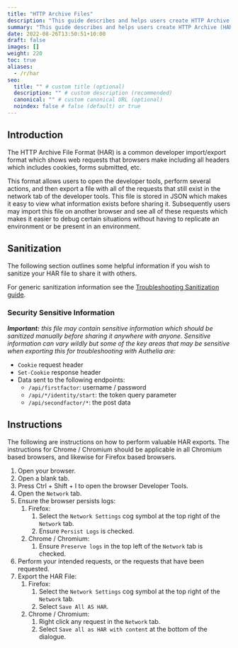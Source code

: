 ```yaml
---
title: "HTTP Archive Files"
description: "This guide describes and helps users create HTTP Archive (HAR) files"
summary: "This guide describes and helps users create HTTP Archive (HAR) files."
date: 2022-08-26T13:50:51+10:00
draft: false
images: []
weight: 220
toc: true
aliases:
  - /r/har
seo:
  title: "" # custom title (optional)
  description: "" # custom description (recommended)
  canonical: "" # custom canonical URL (optional)
  noindex: false # false (default) or true
---
```


## Introduction

The HTTP Archive File Format (HAR) is a common developer import/export format which shows web requests that browsers
make including all headers which includes cookies, forms submitted, etc.

This format allows users to open the developer tools, perform several actions, and then export a file with all of the
requests that still exist in the network tab of the developer tools. This file is stored in JSON which makes it easy to
view what information exists before sharing it. Subsequently users may import this file on another browser and see all
of these requests which makes it easier to debug certain situations without having to replicate an environment or be
present in an environment.

## Sanitization

The following section outlines some helpful information if you wish to sanitize your HAR file to share it with others.

For generic sanitization information see the [Troubleshooting Sanitization guide](troubleshooting.md#sanitization).

### Security Sensitive Information

*__Important:__ this file may contain sensitive information which should be sanitized manually before sharing it
anywhere with anyone. Sensitive information can vary wildly but some of the key areas that may be sensitive when
exporting this for troubleshooting with Authelia are:*
- `Cookie` request header
- `Set-Cookie` response header
- Data sent to the following endpoints:
  - `/api/firstfactor`: username / password
  - `/api/*/identity/start`: the token query parameter
  - `/api/secondfactor/*`: the post data

## Instructions

The following are instructions on how to perform valuable HAR exports. The instructions for Chrome / Chromium should be
applicable in all Chromium based browsers, and likewise for Firefox based browsers.

1. Open your browser.
2. Open a blank tab.
3. Press Ctrl + Shift + I to open the browser Developer Tools.
4. Open the `Network` tab.
5. Ensure the browser persists logs:
   1. Firefox:
      1. Select the `Network Settings` cog symbol at the top right of the `Network` tab.
      2. Ensure `Persist Logs` is checked.
   2. Chrome / Chromium:
      1. Ensure `Preserve logs` in the top left of the `Network` tab is checked.
6. Perform your intended requests, or the requests that have been requested.
7. Export the HAR File:
   1. Firefox:
      1. Select the `Network Settings` cog symbol at the top right of the `Network` tab.
      2. Select `Save All AS HAR`.
   2. Chrome / Chromium:
      1. Right click any request in the `Network` tab.
      2. Select `Save all as HAR with content` at the bottom of the dialogue.
